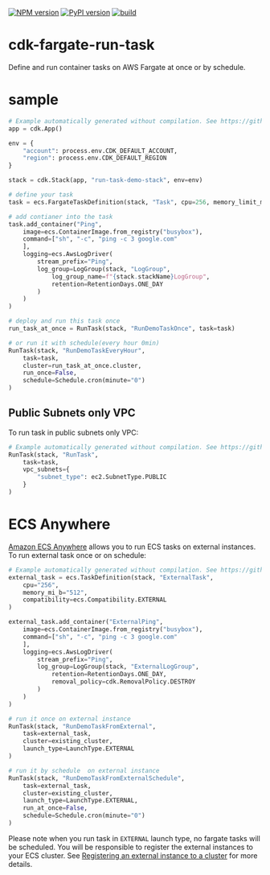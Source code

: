 [![NPM version](https://badge.fury.io/js/cdk-fargate-run-task.svg)](https://badge.fury.io/js/cdk-fargate-run-task)
[![PyPI version](https://badge.fury.io/py/cdk-fargate-run-task.svg)](https://badge.fury.io/py/cdk-fargate-run-task)
[![build](https://github.com/pahud/cdk-fargate-run-task/actions/workflows/build.yml/badge.svg)](https://github.com/pahud/cdk-fargate-run-task/actions/workflows/build.yml)

# cdk-fargate-run-task

Define and run container tasks on AWS Fargate at once or by schedule.

# sample

```python
# Example automatically generated without compilation. See https://github.com/aws/jsii/issues/826
app = cdk.App()

env = {
    "account": process.env.CDK_DEFAULT_ACCOUNT,
    "region": process.env.CDK_DEFAULT_REGION
}

stack = cdk.Stack(app, "run-task-demo-stack", env=env)

# define your task
task = ecs.FargateTaskDefinition(stack, "Task", cpu=256, memory_limit_mi_b=512)

# add contianer into the task
task.add_container("Ping",
    image=ecs.ContainerImage.from_registry("busybox"),
    command=["sh", "-c", "ping -c 3 google.com"
    ],
    logging=ecs.AwsLogDriver(
        stream_prefix="Ping",
        log_group=LogGroup(stack, "LogGroup",
            log_group_name=f"{stack.stackName}LogGroup",
            retention=RetentionDays.ONE_DAY
        )
    )
)

# deploy and run this task once
run_task_at_once = RunTask(stack, "RunDemoTaskOnce", task=task)

# or run it with schedule(every hour 0min)
RunTask(stack, "RunDemoTaskEveryHour",
    task=task,
    cluster=run_task_at_once.cluster,
    run_once=False,
    schedule=Schedule.cron(minute="0")
)
```

## Public Subnets only VPC

To run task in public subnets only VPC:

```python
# Example automatically generated without compilation. See https://github.com/aws/jsii/issues/826
RunTask(stack, "RunTask",
    task=task,
    vpc_subnets={
        "subnet_type": ec2.SubnetType.PUBLIC
    }
)
```

# ECS Anywhere

[Amazon ECS Anywhere](https://aws.amazon.com/ecs/anywhere/) allows you to run ECS tasks on external instances. To run external task once or on schedule:

```python
# Example automatically generated without compilation. See https://github.com/aws/jsii/issues/826
external_task = ecs.TaskDefinition(stack, "ExternalTask",
    cpu="256",
    memory_mi_b="512",
    compatibility=ecs.Compatibility.EXTERNAL
)

external_task.add_container("ExternalPing",
    image=ecs.ContainerImage.from_registry("busybox"),
    command=["sh", "-c", "ping -c 3 google.com"
    ],
    logging=ecs.AwsLogDriver(
        stream_prefix="Ping",
        log_group=LogGroup(stack, "ExternalLogGroup",
            retention=RetentionDays.ONE_DAY,
            removal_policy=cdk.RemovalPolicy.DESTROY
        )
    )
)

# run it once on external instance
RunTask(stack, "RunDemoTaskFromExternal",
    task=external_task,
    cluster=existing_cluster,
    launch_type=LaunchType.EXTERNAL
)

# run it by schedule  on external instance
RunTask(stack, "RunDemoTaskFromExternalSchedule",
    task=external_task,
    cluster=existing_cluster,
    launch_type=LaunchType.EXTERNAL,
    run_at_once=False,
    schedule=Schedule.cron(minute="0")
)
```

Please note when you run task in `EXTERNAL` launch type, no fargate tasks will be scheduled. You will be responsible to register the external instances to your ECS cluster. See [Registering an external instance to a cluster](https://docs.aws.amazon.com/AmazonECS/latest/developerguide/ecs-anywhere-registration.html) for more details.
